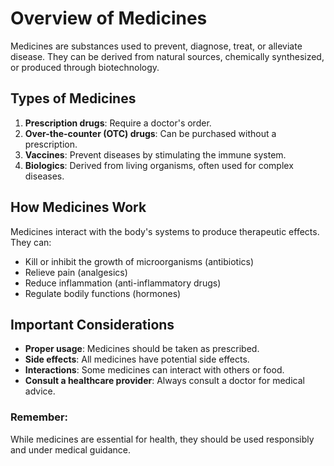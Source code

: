 # Overview of Medicines

Medicines are substances used to prevent, diagnose, treat, or alleviate disease. They can be derived from natural sources, chemically synthesized, or produced through biotechnology.

## Types of Medicines

1. **Prescription drugs**: Require a doctor's order.
2. **Over-the-counter (OTC) drugs**: Can be purchased without a prescription.
3. **Vaccines**: Prevent diseases by stimulating the immune system.
4. **Biologics**: Derived from living organisms, often used for complex diseases.

## How Medicines Work

Medicines interact with the body's systems to produce therapeutic effects. They can:
- Kill or inhibit the growth of microorganisms (antibiotics)
- Relieve pain (analgesics)
- Reduce inflammation (anti-inflammatory drugs)
- Regulate bodily functions (hormones)

## Important Considerations

- **Proper usage**: Medicines should be taken as prescribed.
- **Side effects**: All medicines have potential side effects.
- **Interactions**: Some medicines can interact with others or food.
- **Consult a healthcare provider**: Always consult a doctor for medical advice.

### Remember:
While medicines are essential for health, they should be used responsibly and under medical guidance.
